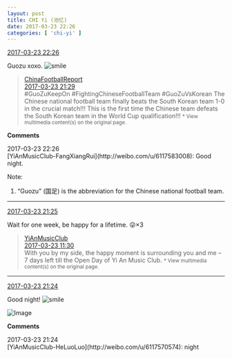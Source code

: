 ```yaml
---
layout: post
title: CHI Yi (池忆)
date: 2017-03-23 22:26
categories: [ 'chi-yi' ]
---
```


<div class="weibo-info">
  <a href="http://weibo.com/6117581836/EBaCq3IKR">2017-03-23 22:26</a>
</div>

Guozu xoxo. ![smile](http://img.t.sinajs.cn/t4/appstyle/expression/ext/normal/5c/huanglianwx_org.gif)

<!-- more -->

> <div class="weibo-post-name">
>   <a href="http://weibo.com/zhongchaobaodao">ChinaFootballReport</a>
> </div>
> <div class="weibo-info">
>   <a href="http://weibo.com/2060903445/EBafk4Us6">2017-03-23 21:29</a>
> </div>
> #GuoZuKeepOn #FightingChineseFootballTeam #GuoZuVsKorean The Chinese national football team finally beats the South Korean team 1-0 in the crucial match!!! This is the first time the Chinese team defeats the South Korean team in the World Cup qualification!!!  
> <small>* View multimedia content(s) on the original page.</small>

**Comments**

<div class="weibo-info">2017-03-23 22:26</div>
[YiAnMusicClub-FangXiangRui](http://weibo.com/u/6117583008): Good night.

Note:
1. “Guozu” (国足) is the abbreviation for the Chinese national football team.

---

<div class="weibo-info">
  <a href="http://weibo.com/6117581836/EBad9nXAk">2017-03-23 21:25</a>
</div>

Wait for one week, be happy for a lifetime. :stuck_out_tongue_winking_eye:×3

> <div class="weibo-post-name">
>   <a href="http://weibo.com/u/6094546964">YiAnMusicClub</a>
> </div>
> <div class="weibo-info">
>   <a href="http://weibo.com/6094546964/EB6k0oqAi">2017-03-23 11:30</a>
> </div>
> With you by my side, the happy moment is surrounding you and me – 7 days left till the Open Day of Yi An Music Club.  
> <small>* View multimedia content(s) on the original page.</small>

---

<div class="weibo-info">
  <a href="http://weibo.com/6117581836/EBad9nXAk">2017-03-23 21:24</a>
</div>

Good night! ![smile](http://img.t.sinajs.cn/t4/appstyle/expression/ext/normal/5c/huanglianwx_org.gif)

![Image](https://wx1.sinaimg.cn/mw690/006G0KuMgy1fdx3bulpiwj30qo0qomzl.jpg)

**Comments**

<div class="weibo-info">2017-03-23 21:24</div>
[YiAnMusicClub-HeLuoLuo](http://weibo.com/u/6117570574): night
